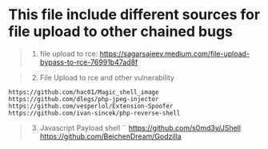 # This file include different sources for file upload to other chained bugs

> 1. file upload to rce:
https://sagarsajeev.medium.com/file-upload-bypass-to-rce-76991b47ad8f

> 2. File Upload to rce and other vulnerability
```
https://github.com/hac01/Magic_shell_image
https://github.com/dlegs/php-jpeg-injector
https://github.com/vesperlol/Extension-Spoofer
https://github.com/ivan-sincek/php-reverse-shell
```
> 3. Javascript Payload shell
``
https://github.com/s0md3v/JShell
https://github.com/BeichenDream/Godzilla
```
